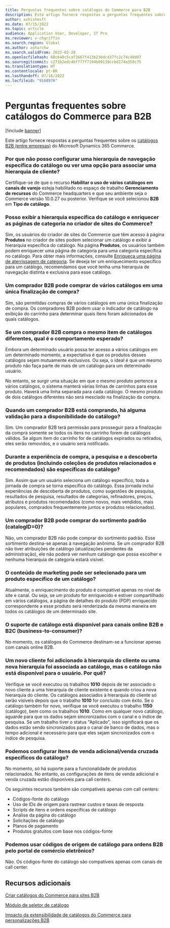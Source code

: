 ```yaml
---
title: Perguntas frequentes sobre catálogos do Commerce para B2B
description: Este artigo fornece respostas a perguntas frequentes sobre os catálogos do Microsoft Dynamics 365 Commerce.
author: ashishmsft
ms.date: 07/15/2022
ms.topic: article
audience: Application User, Developer, IT Pro
ms.reviewer: v-chgriffin
ms.search.region: Global
ms.author: asharchw
ms.search.validFrom: 2022-02-28
ms.openlocfilehash: 68c648c5caf2667f413b236dc437fc2c74c40d07
ms.sourcegitcommit: c271b2edc4bf777f7194b09139ccbd174a359c75
ms.translationtype: HT
ms.contentlocale: pt-BR
ms.lasthandoff: 07/16/2022
ms.locfileid: "9168976"
---
```

# <a name="commerce-catalogs-for-b2b-faq"></a>Perguntas frequentes sobre catálogos do Commerce para B2B

[!include [banner](includes/banner.md)]

Este artigo fornece respostas a perguntas frequentes sobre os [catálogos B2B (entre empresas)](catalogs-b2b-sites.md) do Microsoft Dynamics 365 Commerce.

### <a name="why-cant-i-configure-a-catalog-specific-navigation-hierarchy-or-see-an-option-to-associate-a-customer-hierarchy"></a>Por que não posso configurar uma hierarquia de navegação específica do catálogo ou ver uma opção para associar uma hierarquia de cliente?

Certifique-se de que o recurso **Habilitar o uso de vários catálogos em canais de varejo** esteja habilitado no espaço de trabalho **Gerenciamento de recursos** do Commerce headquarters e que seu ambiente seja o Commerce versão 10.0.27 ou posterior. Verifique se você selecionou **B2B** em **Tipo de catálogo**.

### <a name="can-i-view-the-catalog-specific-hierarchy-and-enrich-category-pages-in-commerce-site-builder"></a>Posso exibir a hierarquia específica do catálogo e enriquecer as páginas de categoria no criador de sites do Commerce?

Sim, os usuários do criador de sites do Commerce que têm acesso à página **Produtos** no criador de sites podem selecionar um catálogo e exibir a hierarquia específica do catálogo. Na página **Produtos**, os usuários também podem enriquecer uma página de categoria para uma categoria específica no catálogo. Para obter mais informações, consulte [Enriqueça uma página de aterrissagem de categoria](enrich-category-page.md). Se deseja ter um enriquecimento específico para um catálogo, recomendamos que você tenha uma hierarquia de navegação distinta e exclusiva para esse catálogo.

### <a name="can-a-b2b-shopper-purchase-from-multiple-catalogs-in-a-single-checkout"></a>Um comprador B2B pode comprar de vários catálogos em uma única finalização de compra?

Sim, são permitidas compras de vários catálogos em uma única finalização de compra. Os compradores B2B podem usar o indicador de catálogo na exibição do carrinho para determinar quais itens foram adicionados de quais catálogos.

### <a name="if-a-b2b-shopper-purchases-the-same-item-from-different-catalogs-what-is-the-expected-behavior"></a>Se um comprador B2B compra o mesmo item de catálogos diferentes, qual é o comportamento esperado?

Embora um determinado usuário possa ter acesso a vários catálogos em um determinado momento, a expectativa é que os produtos desses catálogos sejam mutuamente exclusivos. Ou seja, o ideal é que um mesmo produto não faça parte de mais de um catálogo para um determinado usuário.

No entanto, se surgir uma situação em que o mesmo produto pertence a vários catálogos, o sistema manterá várias linhas de carrinhos para esse produto. Haverá uma linha separada para cada catálogo. O mesmo produto de dois catálogos diferentes não será mesclado na finalização da compra.

### <a name="when-a-b2b-shopper-is-shopping-is-there-any-validation-for-catalog-availability"></a>Quando um comprador B2B está comprando, há alguma validação para a disponibilidade do catálogo?

Sim. Um comprador B2B terá permissão para prosseguir para a finalização da compra somente se todos os itens no carrinho forem de catálogos válidos. Se algum item do carrinho for de catálogos expirados ou retirados, eles serão removidos, e o usuário será notificado.

### <a name="during-the-shopping-experience-are-search-and-product-discovery-including-related-and-recommended-product-collections-catalog-specific"></a>Durante a experiência de compra, a pesquisa e a descoberta de produtos (incluindo coleções de produtos relacionados e recomendados) são específicas do catálogo?

Sim. Assim que um usuário seleciona um catálogo específico, toda a jornada de compra se torna específica do catálogo. Essa jornada inclui experiências de descoberta de produtos, como sugestões de pesquisa, resultados de pesquisa, resultados de categorias, refinadores, preços, atributos e produtos recomendados (como novos, mais vendidos, mais populares, comprados frequentemente juntos e produtos relacionados).

### <a name="can-a-b2b-shopper-purchase-from-the-default-assortment-catalogid0"></a>Um comprador B2B pode comprar do sortimento padrão (catalogID=0)?

Não, um comprador B2B não pode comprar do sortimento padrão. Esse sortimento destina-se apenas à navegação anônima. Se um comprador B2B não tiver atribuições de catálogo (atualizações pendentes da administração), ele não poderá ver nenhum catálogo que possa escolher e nenhuma hierarquia de categoria estará visível.

### <a name="can-marketing-content-be-curated-for-a-product-that-is-specific-to-a-catalog"></a>O conteúdo de marketing pode ser selecionado para um produto específico de um catálogo?

Atualmente, o enriquecimento do produto é compatível apenas no nível de site e canal. Ou seja, se um produto for enriquecido e estiver compartilhado em vários catálogos, a página de detalhes do produto (PDP) enriquecido correspondente a esse produto será renderizada da mesma maneira em todos os catálogos de um determinado site. 

### <a name="is-catalog-support-available-for-both-b2b-and-business-to-consumer-b2c-online-channels"></a>O suporte de catálogo está disponível para canais online B2B e B2C (business-to-consumer)?

No momento, os catálogos do Commerce destinam-se a funcionar apenas com canais online B2B.

### <a name="a-new-customer-was-added-to-the-customer-hierarchy-or-a-new-hierarchy-was-associated-with-the-catalog-but-the-catalog-is-not-available-to-the-user-why"></a>Um novo cliente foi adicionado à hierarquia do cliente ou uma nova hierarquia foi associada ao catálogo, mas o catálogo não está disponível para o usuário. Por quê?

Verifique se você executou os trabalhos **1010** depois de ter associado o novo cliente a uma hierarquia de cliente existente e quando criou a nova hierarquia do cliente. Os catálogos associados à hierarquia do cliente só serão visíveis depois que o trabalho **1010** for concluído com êxito. Se o catálogo também for novo, verifique se você executou o trabalho **1150** (catálogo), bem como os trabalhos **1010**. Como em qualquer novo catálogo, aguarde para que os dados sejam sincronizados com o canal e o índice de pesquisa. Se um trabalho tiver o status "Aplicado", isso significará que os dados estão sendo sincronizados para o canal de banco de dados, mas o tempo adicional é necessário para que eles sejam sincronizados com o índice de pesquisa. 

### <a name="can-we-set-up-catalog-specific-upsellcross-sell-items"></a>Podemos configurar itens de venda adicional/venda cruzada específicos do catálogo?

No momento, só há suporte para a funcionalidade de produtos relacionados. No entanto, as configurações de itens de venda adicional e venda cruzada estão disponíveis para call centers.

Os seguintes recursos também são compatíveis apenas com call centers:

- Códigos-fonte do catálogo
- Uso de IDs de origem para rastrear custos e taxas de resposta
- Scripts de itens e ordens específicas de catálogo
- Análise da página do catálogo
- Solicitações de catálogo
- Planos de pagamento
- Produtos gratuitos com base nos códigos-fonte

### <a name="can-we-use-catalog-source-codes-for-b2b-orders-through-the-e-commerce-portal"></a>Podemos usar códigos de origem de catálogo para ordens B2B pelo portal de comércio eletrônico?

Não. Os códigos-fonte do catálogo são compatíveis apenas com canais de call center.

## <a name="additional-resources"></a>Recursos adicionais

[Criar catálogos do Commerce para sites B2B](catalogs-b2b-sites.md)

[Módulo de seletor de catálogo](catalog-picker.md)

[Impacto da extensibilidade de catálogos do Commerce para personalizações B2B](catalogs-b2b-sites-dev.md)
